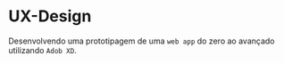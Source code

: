 # UX-Design

Desenvolvendo uma prototipagem de uma `web app` do zero ao avançado utilizando `Adob XD`.